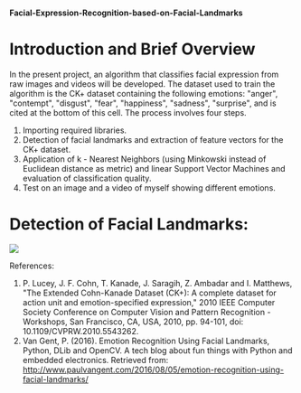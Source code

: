 #### Facial-Expression-Recognition-based-on-Facial-Landmarks

# Introduction and Brief Overview

In the present project, an algorithm that classifies facial expression from raw images and videos will be developed. The dataset used to train the algorithm is the CK+ dataset containing the following emotions:
"anger", "contempt", "disgust", "fear", "happiness", "sadness", "surprise", and is cited at the bottom of this cell. The process involves four steps.
1. Importing required libraries.
2. Detection of facial landmarks and extraction of feature vectors for the CK+ dataset.
3. Application of k - Nearest Neighbors (using Minkowski instead of Euclidean distance as metric) and linear Support Vector Machines and evaluation of classification quality.
4. Test on an image and a video of myself showing different emotions.

# Detection of Facial Landmarks:

![](images/prephoto.pngg)


References:
1. P. Lucey, J. F. Cohn, T. Kanade, J. Saragih, Z. Ambadar and I. Matthews, "The Extended Cohn-Kanade Dataset (CK+): A complete dataset for action unit and emotion-specified expression," 2010 IEEE
Computer Society Conference on Computer Vision and Pattern Recognition - Workshops, San Francisco, CA, USA, 2010, pp. 94-101, doi: 10.1109/CVPRW.2010.5543262.
2. Van Gent, P. (2016). Emotion Recognition Using Facial Landmarks, Python, DLib and OpenCV. A tech blog about fun things with Python and embedded electronics. Retrieved from:
http://www.paulvangent.com/2016/08/05/emotion-recognition-using-facial-landmarks/
